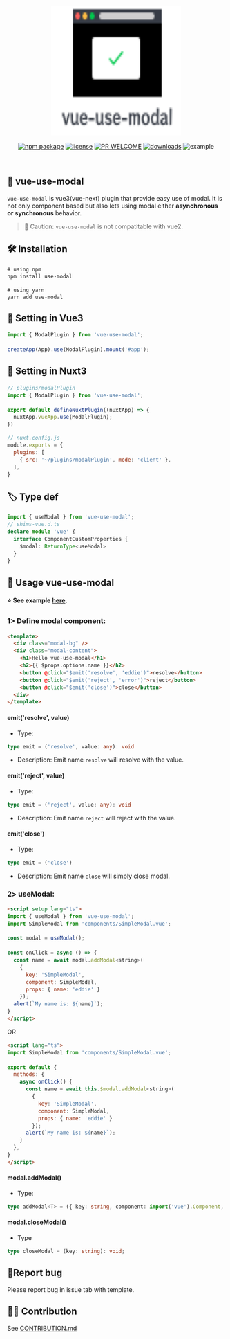 <p align="center">
  <img src="./images/logo.svg" width="300" height="300">
</p>
<p align="center">
  <a href="https://npmjs.com/package/vue-use-modal"><img src="https://img.shields.io/npm/v/vue-use-modal.svg" alt="npm package"></a>
  <a href="https://github.com/eddie0329/vue-use-modal/blob/master/LICENSE"><img src="https://img.shields.io/npm/l/vue-use-modal.svg?style=flat-square" alt="license" /></a>
  <a href="http://makeapullrequest.com"><img src="https://img.shields.io/badge/PRs-welcome-brightgreen.svg?style=flat-square" alt="PR WELCOME" /></a>
  <a href="http://npm-stat.com/charts.html?package=vue-use-modal&from=2022-03-07"><img src="https://img.shields.io/npm/dm/vue-use-modal.svg?style=flat-square" alt="downloads" /></a>
  <a herf="https://github.com/eddie0329/vue-use-modal/tree/main/playground"><img src="https://img.shields.io/badge/%F0%9F%92%A1-examples-ff615b.svg?style=flat-square" alt="example" /></a>
</p>
<br />

## 🎨 vue-use-modal 

`vue-use-modal` is vue3(vue-next) plugin that provide easy use of modal. It is not only component based but also lets using modal either **asynchronous or synchronous** behavior.

> 🚨 Caution: `vue-use-modal` is not compatitable with vue2.

## 🛠 Installation

```shell
# using npm
npm install use-modal

# using yarn
yarn add use-modal
```

## 📝 Setting in Vue3 

```javascript
import { ModalPlugin } from 'vue-use-modal';

createApp(App).use(ModalPlugin).mount('#app');
```

## 📝 Setting in Nuxt3

```javascript
// plugins/modalPlugin
import { ModalPlugin } from 'vue-use-modal';

export default defineNuxtPlugin((nuxtApp) => {
  nuxtApp.vueApp.use(ModalPlugin);
})
```

```javascript
// nuxt.config.js
module.exports = {
  plugins: [
    { src: '~/plugins/modalPlugin', mode: 'client' },
  ],
}
```

## 🏷 Type def

```typescript
import { useModal } from 'vue-use-modal';
// shims-vue.d.ts
declare module 'vue' {
  interface ComponentCustomProperties {
    $modal: ReturnType<useModal>
  }
}
```

## 🎩 Usage vue-use-modal

#### ⭐️ See example [here](https://github.com/eddie0329/vue-use-modal/tree/main/playground).

### 1> Define modal component:

```html
<template>
  <div class="modal-bg" />
  <div class="modal-content">
    <h1>Hello vue-use-modal</h1>
    <h2>{{ $props.options.name }}</h2>
    <button @click="$emit('resolve', 'eddie')">resolve</button>
    <button @click="$emit('reject', 'error')">reject</button>
    <button @click="$emit('close')">close</button>
  <div>
</template>
```

#### emit('resolve', value)

- Type:
``` typescript
type emit = ('resolve', value: any): void
```
- Description: Emit name `resolve` will resolve with the value.

#### emit('reject', value)
- Type:
``` typescript
type emit = ('reject', value: any): void
```
- Description: Emit name `reject` will reject with the value.


#### emit('close')
- Type:
```typescript
type emit = ('close')
```
- Description: Emit name `close` will simply close modal.

### 2> useModal:

```html
<script setup lang="ts">
import { useModal } from 'vue-use-modal';
import SimpleModal from 'components/SimpleModal.vue';

const modal = useModal();

const onClick = async () => {
  const name = await modal.addModal<string>(
    { 
      key: 'SimpleModal', 
      component: SimpleModal,
      props: { name: 'eddie' }
    });
  alert(`My name is: ${name}`);
}
</script>
```

OR

```html
<script lang="ts">
import SimpleModal from 'components/SimpleModal.vue';

export default {
  methods: {
    async onClick() {
      const name = await this.$modal.addModal<string>(
        {
          key: 'SimpleModal',
          component: SimpleModal,
          props: { name: 'eddie' }
        });
      alert(`My name is: ${name}`);
    }
  },
}
</script>
```

#### modal.addModal()

- Type:
```typescript
type addModal<T> = ({ key: string, component: import('vue').Component, props?: unknown }): Promise<T>;
```

#### modal.closeModal()
- Type
```typescript
type closeModal = (key: string): void;
```

## 🐛Report bug

Please report bug in issue tab with template.

## 🙇🏻‍️ Contribution

See [CONTRIBUTION.md](https://github.com/eddie0329/vue-use-modal/blob/main/.github/CONTRIBUTING.md)
